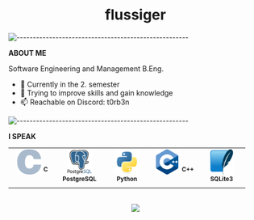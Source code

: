 
<div id="header" align="center">
  <h1>flussiger</h1>

</div>

![-----------------------------------------------------](https://raw.githubusercontent.com/andreasbm/readme/master/assets/lines/solar.png)

**ABOUT ME**

Software Engineering and Management B.Eng.
- 🏫 Currently in the 2. semester
- 🤯 Trying to improve skills and gain knowledge
- 📫 Reachable on Discord: t0rb3n

![-----------------------------------------------------](https://raw.githubusercontent.com/andreasbm/readme/master/assets/lines/solar.png)


**I SPEAK**
<table align="center" width="450px">
  <tbody>
    <tr valign="top">
      <td width="80px" align="center">
          <img
            alt="C"
            title="C"
            width="50px"
            src="https://github.com/devicons/devicon/blob/master/icons/c/c-original.svg"
          />
        <span><sup><b>C</b></sup></span>
        </td>
      <td width="80px" align="center">
          <img
            alt="PostgreSQL"
            title="PostgreSQL"
            width="50px"
            src="https://github.com/devicons/devicon/blob/master/icons/postgresql/postgresql-original-wordmark.svg"
          />
        <span><sup><b>PostgreSQL</b></sup></span>
        </td>
      <td width="80px" align="center">
          <img
            alt="Python"
            title="Python"
            width="50px"
            src="https://github.com/devicons/devicon/blob/master/icons/python/python-original.svg"
          />
        <span><sup><b>Python</b></sup></span>
        </td>
      <td width="80px" align="center">
          <img
            alt="C++"
            title="C++"
            width="50px"
            src="https://github.com/devicons/devicon/blob/master/icons/cplusplus/cplusplus-original.svg"
          />
        <span><sup><b>C++</b></sup></span>
        </td>
      <td width="80px" align="center">
          <img
            alt="SQLite3"
            title="SQLite3"
            width="50px"
            src="https://github.com/devicons/devicon/blob/master/icons/sqlite/sqlite-original.svg"
          />
        <span><sup><b>SQLite3</b></sup></span>
        </td>
  </tbody>
</table>
<br>
<div id="stats" align="center">
  <img src="https://github-readme-stats.vercel.app/api/top-langs/?username=flussiger&layout=compact&theme=github_dark&langs_count=6">
</div>
